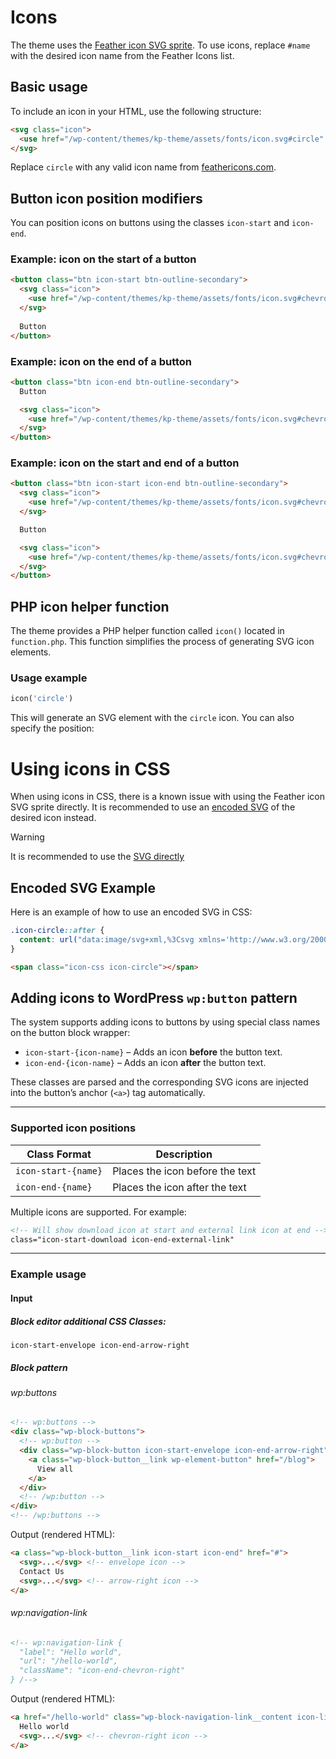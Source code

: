 # Icons

The theme uses the [Feather icon SVG sprite](https://feathericons.com). To use icons, replace `#name` with the desired icon name from the Feather Icons list.

## Basic usage

To include an icon in your HTML, use the following structure:

```html
<svg class="icon">
  <use href="/wp-content/themes/kp-theme/assets/fonts/icon.svg#circle" />
</svg>
```

Replace `circle` with any valid icon name from [feathericons.com](https://feathericons.com).

## Button icon position modifiers

You can position icons on buttons using the classes `icon-start` and `icon-end`.

### Example: icon on the start of a button

```html
<button class="btn icon-start btn-outline-secondary">
  <svg class="icon">
    <use href="/wp-content/themes/kp-theme/assets/fonts/icon.svg#chevron-left" />
  </svg>
  
  Button
</button>
```

### Example: icon on the end of a button

```html
<button class="btn icon-end btn-outline-secondary">
  Button

  <svg class="icon">
    <use href="/wp-content/themes/kp-theme/assets/fonts/icon.svg#chevron-right" />
  </svg>
</button>
```

### Example: icon on the start and end of a button

```html
<button class="btn icon-start icon-end btn-outline-secondary">
  <svg class="icon">
    <use href="/wp-content/themes/kp-theme/assets/fonts/icon.svg#chevron-left" />
  </svg>

  Button

  <svg class="icon">
    <use href="/wp-content/themes/kp-theme/assets/fonts/icon.svg#chevron-right" />
  </svg>
</button>
```


## PHP icon helper function

The theme provides a PHP helper function called `icon()` located in `function.php`. This function simplifies the process of generating SVG icon elements.

### Usage example

```php
icon('circle')
```

This will generate an SVG element with the `circle` icon. You can also specify the position:

# Using icons in CSS

When using icons in CSS, there is a known issue with using the Feather icon SVG sprite directly. It is recommended to use an [encoded SVG](https://yoksel.github.io/url-encoder/) of the desired icon instead.

> [!WARNING] 
> It is recommended to use the [SVG directly](#basic-usage)

## Encoded SVG Example

Here is an example of how to use an encoded SVG in CSS:

```css
.icon-circle::after {
  content: url("data:image/svg+xml,%3Csvg xmlns='http://www.w3.org/2000/svg' width='24' height='24' viewBox='0 0 24 24' fill='none' stroke='currentColor' stroke-width='2' stroke-linecap='round' stroke-linejoin='round' class='feather feather-chevron-down'%3E%3Cpolyline points='6 9 12 15 18 9'/%3E%3C/svg%3E");
}
```

```html
<span class="icon-css icon-circle"></span>
```

## Adding icons to WordPress `wp:button` pattern

The system supports adding icons to buttons by using special class names on the button block wrapper:

- `icon-start-{icon-name}` – Adds an icon **before** the button text.
- `icon-end-{icon-name}` – Adds an icon **after** the button text.

These classes are parsed and the corresponding SVG icons are injected into the button’s anchor (`<a>`) tag automatically.

---

### Supported icon positions

| Class Format              | Description                        |
|---------------------------|------------------------------------|
| `icon-start-{name}`       | Places the icon before the text    |
| `icon-end-{name}`         | Places the icon after the text     |

Multiple icons are supported. For example:

```html
<!-- Will show download icon at start and external link icon at end -->
class="icon-start-download icon-end-external-link"
```

---

### Example usage

#### Input 


##### Block editor additional CSS Classes:

```text
icon-start-envelope icon-end-arrow-right
```

##### Block pattern

###### wp:buttons

```html
<!-- wp:buttons -->
<div class="wp-block-buttons">
  <!-- wp:button -->
  <div class="wp-block-button icon-start-envelope icon-end-arrow-right">
    <a class="wp-block-button__link wp-element-button" href="/blog">
      View all
    </a>
  </div>
  <!-- /wp:button -->
</div>
<!-- /wp:buttons -->
 ```

Output (rendered HTML):

```html
<a class="wp-block-button__link icon-start icon-end" href="#">
  <svg>...</svg> <!-- envelope icon -->
  Contact Us
  <svg>...</svg> <!-- arrow-right icon -->
</a>
```
###### wp:navigation-link

```html
<!-- wp:navigation-link {
  "label": "Hello world",
  "url": "/hello-world",
  "className": "icon-end-chevron-right"
} /-->
 ```

Output (rendered HTML):

```html
<a href="/hello-world" class="wp-block-navigation-link__content icon-link">
  Hello world
  <svg>...</svg> <!-- chevron-right icon -->
</a>
```



